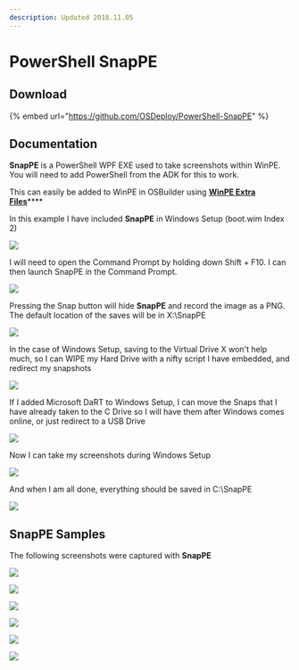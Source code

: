 ```yaml
---
description: Updated 2018.11.05
---
```


# PowerShell SnapPE

## **Download**

{% embed url="https://github.com/OSDeploy/PowerShell-SnapPE" %}

## Documentation

**SnapPE** is a PowerShell WPF EXE used to take screenshots within WinPE.  You will need to add PowerShell from the ADK for this to work.

This can easily be added to WinPE in OSBuilder using [**WinPE Extra Files**](../osbuilder/osbuild/new-osbuildtask-winpe/winpe-extrafiles.md)\*\*\*\*

In this example I have included **SnapPE** in Windows Setup \(boot.wim Index 2\)

![](../.gitbook/assets/2018-11-02_14-43-28.png)

I will need to open the Command Prompt by holding down Shift + F10.  I can then launch SnapPE in the Command Prompt.

![](../.gitbook/assets/2018-11-02_14-43-54.png)

Pressing the Snap button will hide **SnapPE** and record the image as a PNG.  The default location  of the saves will be in X:\SnapPE

![](../.gitbook/assets/2018-11-02_14-49-29.gif)

In the case of Windows Setup, saving to the Virtual Drive X won't help much, so I can WIPE my Hard Drive with a nifty script I have embedded, and redirect my snapshots

![](../.gitbook/assets/2018-11-02_15-09-35.png)

If I added Microsoft DaRT to Windows Setup, I can move the Snaps that I have already taken to the C Drive so I will have them after Windows comes online, or just redirect to a USB Drive

![](../.gitbook/assets/2018-11-02_15-10-00.png)

Now I can take my screenshots during Windows Setup

![](../.gitbook/assets/2018-11-02_15-13-44.gif)

And when I am all done, everything should be saved in C:\SnapPE

![](../.gitbook/assets/2018-11-02_15-21-48.png)

## SnapPE Samples

The following screenshots were captured with **SnapPE**

![](../.gitbook/assets/20181102_151027.png)

![](../.gitbook/assets/20181102_151031.png)

![](../.gitbook/assets/20181102_151104.png)

![](../.gitbook/assets/20181102_151108.png)

![](../.gitbook/assets/20181102_151114.png)

![](../.gitbook/assets/20181102_151118.png)



